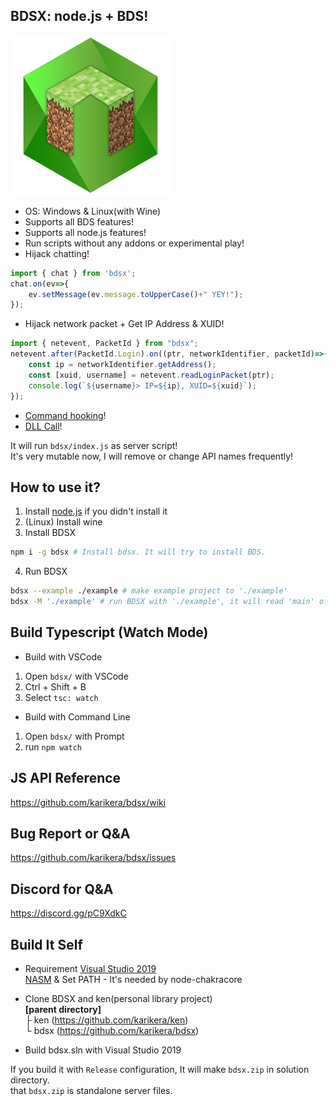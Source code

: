 
## BDSX: node.js + BDS!
![logo](icon.png)  
* OS: Windows & Linux(with Wine)
* Supports all BDS features!
* Supports all node.js features!
* Run scripts without any addons or experimental play!
* Hijack chatting!
```ts
import { chat } from 'bdsx';
chat.on(ev=>{
    ev.setMessage(ev.message.toUpperCase()+" YEY!");
});
```
* Hijack network packet + Get IP Address & XUID!
```ts
import { netevent, PacketId } from "bdsx";
netevent.after(PacketId.Login).on((ptr, networkIdentifier, packetId)=>{
    const ip = networkIdentifier.getAddress();
    const [xuid, username] = netevent.readLoginPacket(ptr);
    console.log(`${username}> IP=${ip}, XUID=${xuid}`);
});
```
* [Command hooking](https://github.com/karikera/bdsx/wiki/Command-Hooking)!
* [DLL Call](https://github.com/karikera/bdsx/wiki/Call-DLL-Directly)!
  
It will run `bdsx/index.js` as server script!  
It's very mutable now, I will remove or change API names frequently!  

## How to use it?
1. Install [node.js](https://nodejs.org/en/) if you didn't install it
2. (Linux) Install wine
3. Install BDSX
```sh
npm i -g bdsx # Install bdsx. It will try to install BDS.
```
4. Run BDSX
```sh
bdsx --example ./example # make example project to './example'
bdsx -M './example' # run BDSX with './example', it will read 'main' of 'path/package.json'
```

## Build Typescript (Watch Mode)
* Build with VSCode
1. Open `bdsx/` with VSCode
2. Ctrl + Shift + B
3. Select `tsc: watch`

* Build with Command Line
1. Open `bdsx/` with Prompt
2. run `npm watch`

## JS API Reference
https://github.com/karikera/bdsx/wiki

## Bug Report or Q&A
https://github.com/karikera/bdsx/issues

## Discord for Q&A
https://discord.gg/pC9XdkC

## Build It Self
* Requirement
[Visual Studio 2019](https://visualstudio.microsoft.com/ko/)  
[NASM](https://www.nasm.us/) & Set PATH - It's needed by node-chakracore  

* Clone BDSX and ken(personal library project)  
**[parent directory]**  
├ ken (https://github.com/karikera/ken)  
└ bdsx (https://github.com/karikera/bdsx)  

* Build bdsx.sln with Visual Studio 2019

If you build it with `Release` configuration, It will make `bdsx.zip` in solution directory.  
that `bdsx.zip` is standalone server files.
